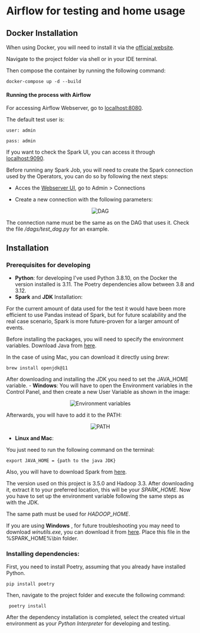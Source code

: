 # Airflow for testing and home usage
## Docker Installation
When using Docker, you will need to install it via the [official website](https://www.docker.com/get-started/).

Navigate to the project folder via shell or in your IDE terminal.

Then compose the container by running the following command:

```shell
docker-compose up -d --build
```

#### Running the process with Airflow

For accessing Airflow Webserver, go to <localhost:8080>.

The default test user is:
```
user: admin

pass: admin
```
If you want to check the Spark UI, you can access it through <localhost:9090>.

Before running any Spark Job, you will need to create the Spark connection used by the Operators, you can do so by following the next steps:

- Acces the [Webserver UI](localhost:8080), go to Admin > Connections

- Create a new connection with the following parameters:

<p align="center">
  <img src="https://i.ibb.co/pfQWvm9/spark-conn.png" alt="DAG"/>
</p>

The connection name must be the same as on the DAG that uses it. 
Check the file */dags/test_dag.py* for an example.

## Installation
### Prerequisites for developing
- **Python**: for developing I've used Python 3.8.10, on the Docker the version installed is 3.11. The Poetry dependencies allow between 3.8 and 3.12.
- **Spark** and **JDK** Installation:

For the current amount of data used for the test it would have been more efficient to use Pandas instead of Spark, but for future scalability and the real case scenario, Spark is more future-proven for a larger amount of events.

Before installing the packages, you will need to specify the environment variables. Download Java from [here](https://www.oracle.com/es/java/technologies/javase/jdk11-archive-downloads.html). 

In the case of using Mac, you can download it directly using *brew*:

```shell
brew install openjdk@11
```

After downloading and installing the JDK you need to set the JAVA_HOME variable.
    - **Windows**:
    You will have to open the Environment variables in the Control Panel, and then create a new User Variable as shown in the image:

<p align="center">
  <img src="https://i.ibb.co/1dbPjv2/Screenshot-1.jpg" alt="Environment variables"/>
</p>

Afterwards, you will have to add it to the PATH:
<p align="center">
  <img src="https://i.ibb.co/QkqXWgT/Screenshot-2.jpg" alt="PATH"/>
</p>

  - **Linux and Mac**:

You just need to run the following command on the terminal:

```shell
export JAVA_HOME = {path to the java JDK}
```

Also, you will have to download Spark from [here](https://dlcdn.apache.org/spark/spark-3.5.0/spark-3.5.0-bin-hadoop3.tgz). 

The version used on this project is 3.5.0 and Hadoop 3.3. After downloading it, extract it to your preferred location, this will be your *SPARK_HOME*. Now you have to set up the environment variable following the same steps as with the JDK.

The same path must be used for *HADOOP_HOME*.

If you are using **Windows**  , for future troubleshooting you may need to download *winutils.exe*, you can download it from [here](https://github.com/kontext-tech/winutils/tree/master/hadoop-3.3.0/bin). Place this file in the %SPARK_HOME%\bin folder.

### Installing dependencies:
First, you need to install Poetry, assuming that you already have installed Python.

```shell
pip install poetry
```

Then, navigate to the project folder and execute the following command:

```shell
 poetry install
 ```
 
 After the dependency installation is completed, select the created virtual environment as your *Python Interpreter* for developing and testing.
